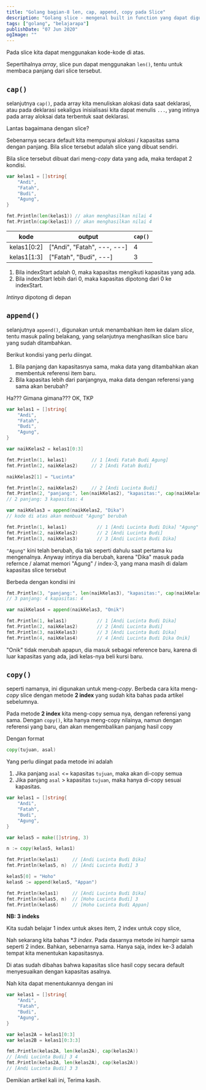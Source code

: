 ```yaml
---
title: "Golang bagian-8 len, cap, append, copy pada Slice"
description: "Golang slice - mengenal built in function yang dapat digunakan"
tags: ["golang", "belajarapa"]
publishDate: "07 Jun 2020"
ogImage: ""
---
```


Pada slice kita dapat menggunakan kode-kode di atas.

Sepertihalnya _array_, slice pun dapat menggunakan `len()`, tentu untuk membaca panjang dari slice tersebut.

## `cap()`

selanjutnya `cap()`, pada array kita menuliskan alokasi data saat deklarasi, atau pada deklarasi sekaligus inisialisasi kita dapat menulis `...`, yang intinya pada array aloksai data terbentuk saat deklarasi.

Lantas bagaimana dengan slice?

Sebenarnya secara default kita mempunyai alokasi / kapasitas sama dengan panjang. Bila slice tersebut adalah slice yang dibuat sendiri.

Bila slice tersebut dibuat dari meng-_copy_ data yang ada, maka terdapat 2 kondisi.

```go
var kelas1 = []string{
    "Andi",
    "Fatah",
    "Budi",
    "Agung",
}

fmt.Println(len(kelas1)) // akan menghasilkan nilai 4
fmt.Println(cap(kelas1)) // akan menghasilkan nilai 4
```

| kode        | output                      | `cap()` |
| ----------- | --------------------------- | ------- |
| kelas1[0:2] | ["Andi", "Fatah", ---, ---] | 4       |
| kelas1[1:3] | ["Fatah", "Budi", ---]      | 3       |

1. Bila indexStart adalah 0, maka kapasitas mengikuti kapasitas yang ada.
2. Bila indexStart lebih dari 0, maka kapasitas dipotong dari 0 ke indexStart.

_Intinya_ dipotong di depan

## `append()`

selanjutnya `append()`, digunakan untuk menambahkan item ke dalam _slice_, tentu masuk paling belakang, yang selanjutnya menghasilkan slice baru yang sudah ditambahkan.

Berikut kondisi yang perlu diingat.

1. Bila panjang dan kapasitasnya sama, maka data yang ditambahkan akan membentuk referensi item baru.
2. Bila kapasitas lebih dari panjangnya, maka data dengan referensi yang sama akan berubah?

Ha??? Gimana gimana??? OK, TKP

```go
var kelas1 = []string{
    "Andi",
    "Fatah",
    "Budi",
    "Agung",
}

var naikKelas2 = kelas1[0:3]

fmt.Println(1, kelas1)         // 1 [Andi Fatah Budi Agung]
fmt.Println(2, naikKelas2)     // 2 [Andi Fatah Budi]

naikKelas2[1] = "Lucinta"

fmt.Println(2, naikKelas2)     // 2 [Andi Lucinta Budi]
fmt.Println(2, "panjang:", len(naikKelas2), "kapasitas:", cap(naikKelas2))
// 2 panjang: 3 kapasitas: 4

var naikKelas3 = append(naikKelas2, "Dika")
// kode di atas akan membuat "Agung" berubah

fmt.Println(1, kelas1)           // 1 [Andi Lucinta Budi Dika] "Agung" berubah
fmt.Println(2, naikKelas2)       // 2 [Andi Lucinta Budi]
fmt.Println(3, naikKelas3)       // 3 [Andi Lucinta Budi Dika]
```

`"Agung"` kini telah berubah, dia tak seperti dahulu saat pertama ku mengenalnya.
Anyway intinya dia berubah, karena "Dika" masuk pada refernce / alamat memori "Agung" / index-3, yang mana masih di dalam kapasitas slice tersebut

Berbeda dengan kondisi ini

```go
fmt.Println(3, "panjang:", len(naikKelas3), "kapasitas:", cap(naikKelas3))
// 3 panjang: 4 kapasitas: 4

var naikKelas4 = append(naikKelas3, "Onik")

fmt.Println(1, kelas1)           // 1 [Andi Lucinta Budi Dika]
fmt.Println(2, naikKelas2)       // 2 [Andi Lucinta Budi]
fmt.Println(3, naikKelas3)       // 3 [Andi Lucinta Budi Dika]
fmt.Println(4, naikKelas4)       // 4 [Andi Lucinta Budi Dika Onik]
```

"Onik" tidak merubah apapun, dia masuk sebagai reference baru, karena di luar kapasitas yang ada, jadi kelas-nya beli kursi baru.

## `copy()`

seperti namanya, ini digunakan untuk meng-_copy_.
Berbeda cara kita meng-_copy_ slice dengan metode **2 index** yang sudah kita bahas pada artikel sebelumnya.

Pada metode **2 index** kita meng-copy semua nya, dengan referensi yang sama.
Dengan `copy()`, kita hanya meng-copy nilainya, namun dengan referensi yang baru, dan akan mengembalikan panjang hasil copy

Dengan format

```go
copy(tujuan, asal)
```

Yang perlu diingat pada metode ini adalah

1. Jika panjang `asal` <= kapasitas `tujuan`, maka akan di-copy semua
2. Jika panjang `asal` > kapasitas `tujuan`, maka hanya di-copy sesuai kapasitas.

```go
var kelas1 = []string{
    "Andi",
    "Fatah",
    "Budi",
    "Agung",
}

var kelas5 = make([]string, 3)

n := copy(kelas5, kelas1)

fmt.Println(kelas1)     // [Andi Lucinta Budi Dika]
fmt.Println(kelas5, n)  // [Andi Lucinta Budi] 3

kelas5[0] = "Hoho"
kelas6 := append(kelas5, "Appan")

fmt.Println(kelas1)     // [Andi Lucinta Budi Dika]
fmt.Println(kelas5, n)  // [Hoho Lucinta Budi] 3
fmt.Println(kelas6)     // [Hoho Lucinta Budi Appan]
```

**NB: 3 indeks**

Kita sudah belajar 1 index untuk akses item,
2 index untuk copy slice,

Nah sekarang kita bahas \*_3 index_.
Pada dasarnya metode ini hampir sama seperti 2 index.
Bahkan, sebenarnya sama. Hanya saja, index ke-3 adalah tempat kita menentukan kapasitasnya.

Di atas sudah dibahas bahwa kapasitas slice hasil copy secara default menyesuaikan dengan kapasitas asalnya.

Nah kita dapat menentukannya dengan ini

```go
var kelas1 = []string{
    "Andi",
    "Fatah",
    "Budi",
    "Agung",
}

var kelas2A = kelas1[0:3]
var kelas2B = kelas1[0:3:3]

fmt.Println(kelas2A, len(kelas2A), cap(kelas2A))
// [Andi Lucinta Budi] 3 4
fmt.Println(kelas2A, len(kelas2A), cap(kelas2A))
// [Andi Lucinta Budi] 3 3
```

Demikian artikel kali ini,
Terima kasih.
